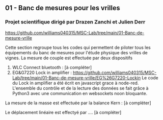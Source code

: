 ## 01 - Banc de mesures pour les vrilles 
### Projet scientifique dirigé par Drazen Zanchi et Julien Derr
https://github.com/williams040315/MSC-Lab/tree/main/01-Banc-de-mesure-vrille

Cette section regroupe tous les codes qui permettent de piloter tous les équipements du banc de mesures pour l'étude physique des vrilles de vignes.
La mesure de couple est effectuée par deux dispositifs
1. WLC Connect bluetooth : [à compléter]
2. EG&G7220 Lock in amplifier : https://github.com/williams040315/MSC-Lab/tree/main/01-Banc-de-mesure-vrille/EG%26G7220-Lockin
Le code du Lock in amplifier a été écrit en javascript grace à node-red. L'ensemble du contrôle et de la lecture des données se fait grâce à Python3 avec une communication en websockets noon bloquante.

La mesure de la masse est effectuée par la balance Kern : [à compléter]

Le déplacement linéaire est effectyé par .... [à compléter]
